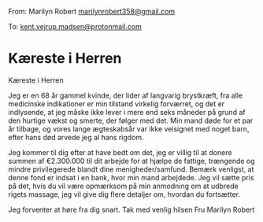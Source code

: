 From: Marilyn Robert <marilynrobert358@gmail.com>

To: kent.vejrup.madsen@protonmail.com

# Kæreste i Herren

Kæreste i Herren

Jeg er en 68 år gammel kvinde, der lider af langvarig brystkræft, fra alle medicinske indikationer er min tilstand virkelig forværret, og det er indlysende, at jeg måske ikke lever i mere end seks måneder på grund af den hurtige vækst og smerte, der følger med det. Min mand døde for et par år tilbage, og vores lange ægteskabsår var ikke velsignet med noget barn, efter hans død arvede jeg al hans rigdom.

Jeg kommer til dig efter at have bedt om det, jeg er villig til at donere summen af €2.300.000 til dit arbejde for at hjælpe de fattige, trængende og mindre privilegerede blandt dine menigheder/samfund.
Bemærk venligst, at denne fond er indsat i en bank, hvor min mand arbejdede. Jeg vil sætte pris på det, hvis du vil være opmærksom på min anmodning om at udbrede rigets massage, jeg vil give dig flere detaljer om, hvordan du fortsætter.

Jeg forventer at høre fra dig snart.
Tak med venlig hilsen
Fru Marilyn Robert
